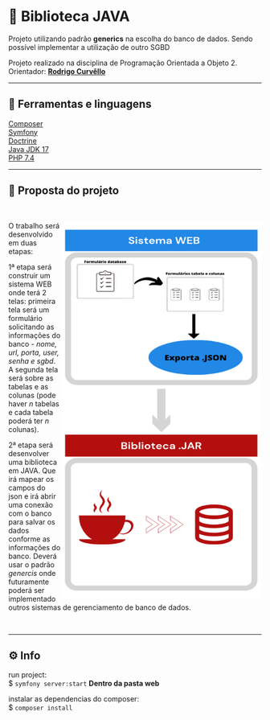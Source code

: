 # 🚀 Biblioteca JAVA
Projeto utilizando padrão **generics** na escolha do banco de dados. Sendo possível implementar a utilização de outro SGBD

Projeto realizado na disciplina de Programação Orientada a Objeto 2.<br>
Orientador: [**Rodrigo Curvêllo**](http://buscatextual.cnpq.br/buscatextual/visualizacv.do)

___
## 📌 Ferramentas e linguagens

[Composer](https://getcomposer.org/)        <br>
[Symfony](https://symfony.com/)         <br>
[Doctrine](https://www.doctrine-project.org)<br>
[Java JDK 17](https://www.oracle.com/java/technologies/javase/jdk17-archive-downloads.html)  <br>
[PHP 7.4](https://www.php.net/releases/7_4_0.php)
 
 ___
##    🎯 Proposta do projeto
<br>
<div>
<a align="right" href="https://app.daily.dev/CarlosArthur"><img align="right" src="web/img/diagrama_poo2.png" width="400"  height="750" alt="Diagrama do projeto"/></a>

O trabalho será desenvolvido em duas etapas:

1ª etapa será construir um sistema WEB onde terá 2 telas:
primeira tela será um formulário solicitando as informações do banco - _nome, url, porta, user, senha e sgbd_. A segunda tela será sobre as tabelas e as colunas (pode haver _n_ tabelas e cada tabela poderá ter _n_ colunas).

2ª etapa será desenvolver uma biblioteca em JAVA. Que irá mapear os campos do json e irá abrir uma conexão com o banco para salvar os dados conforme as informações do banco. Deverá usar o padrão _genercis_ onde futuramente poderá ser implementado outros sistemas de gerenciamento de banco de dados.


</div>
<br />

____

## ⚙️ Info

run project:<br>
$ `symfony server:start`   **Dentro da pasta web** 

instalar as dependencias do composer: <br>
$ `composer install`


